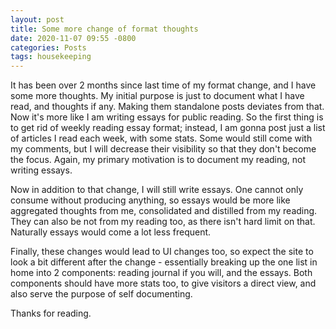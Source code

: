 ```yaml
---
layout: post
title: Some more change of format thoughts
date: 2020-11-07 09:55 -0800
categories: Posts
tags: housekeeping
---
```

It has been over 2 months since last time of my format change, and I have some more thoughts. My initial purpose is just to document what I have read, and thoughts if any. Making them standalone posts deviates from that. Now it's more like I am writing essays for public reading. So the first thing is to get rid of weekly reading essay format; instead, I am gonna post just a list of articles I read each week, with some stats. Some would still come with my comments, but I will decrease their visibility so that they don't become the focus. Again, my primary motivation is to document my reading, not writing essays.

Now in addition to that change, I will still write essays. One cannot only consume without producing anything, so essays would be more like aggregated thoughts from me, consolidated and distilled from my reading. They can also be not from my reading too, as there isn't hard limit on that. Naturally essays would come a lot less frequent.

Finally, these changes would lead to UI changes too, so expect the site to look a bit different after the change - essentially breaking up the one list in home into 2 components: reading journal if you will, and the essays. Both components should have more stats too, to give visitors a direct view, and also serve the purpose of self documenting.

Thanks for reading.